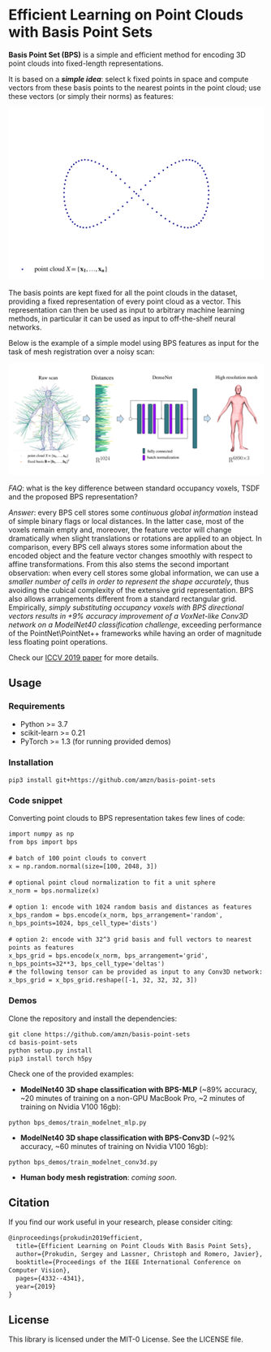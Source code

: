 # Efficient Learning on Point Clouds with Basis Point Sets

**Basis Point Set (BPS)** is a simple and efficient method for encoding 3D point clouds into fixed-length 
representations.

It is based on a _**simple idea**_: select k fixed points in space and compute vectors from  these basis points to the nearest
points in the point cloud; use these vectors (or simply their norms) as features:

![Teaser Image](bps.gif)

The basis points are kept fixed for all the point clouds in the dataset, providing a fixed representation of every 
point cloud as a vector. This representation can then be used  as input to arbitrary machine learning methods, in 
particular it can be used as input to off-the-shelf neural networks. 

Below is the example of a simple model using  BPS features as input for the  task of mesh registration over a 
noisy scan:

![Teaser Image](bps_demo.png)

*FAQ*: what is the key difference between standard occupancy voxels, TSDF and the proposed BPS representation?

_*Answer*_: every BPS cell stores some _continuous global information_ instead
of simple binary flags or local distances. In the latter case, most of the voxels remain empty and, moreover, the feature
vector will change dramatically when slight translations or rotations are applied to an object. In comparison, every BPS
cell always stores some information about the encoded object and the feature vector changes smoothly with respect
to affine transformations. From this also stems the second important observation: when every cell stores some global
information, we can use a _smaller number of cells in order to represent the shape accurately_, thus avoiding
the cubical complexity of the extensive grid representation. BPS also allows arrangements different from a standard 
rectangular grid. Empirically, *simply substituting occupancy voxels with  BPS directional vectors results 
in +9% accuracy improvement of a VoxNet-like Conv3D network on a ModelNet40 classification 
challenge*,  exceeding performance of the PointNet\PointNet++ frameworks while having an order of magnitude 
less floating point operations.

 Check our [ICCV 2019 paper](https://arxiv.org/abs/1908.09186) for more 
 details.

## Usage
 
### Requirements

- Python >= 3.7
- scikit-learn >= 0.21
- PyTorch >= 1.3 (for running provided demos)

### Installation


```
pip3 install git+https://github.com/amzn/basis-point-sets
```

### Code snippet


Converting point clouds to BPS representation takes few lines of code:

```
import numpy as np
from bps import bps

# batch of 100 point clouds to convert
x = np.random.normal(size=[100, 2048, 3])

# optional point cloud normalization to fit a unit sphere
x_norm = bps.normalize(x)

# option 1: encode with 1024 random basis and distances as features
x_bps_random = bps.encode(x_norm, bps_arrangement='random', n_bps_points=1024, bps_cell_type='dists')

# option 2: encode with 32^3 grid basis and full vectors to nearest points as features
x_bps_grid = bps.encode(x_norm, bps_arrangement='grid', n_bps_points=32**3, bps_cell_type='deltas')
# the following tensor can be provided as input to any Conv3D network:
x_bps_grid = x_bps_grid.reshape([-1, 32, 32, 32, 3])
```

### Demos

Clone the repository and install the dependencies:

```
git clone https://github.com/amzn/basis-point-sets
cd basis-point-sets
python setup.py install
pip3 install torch h5py
```


Check one of the provided examples:

- **ModelNet40 3D shape classification with BPS-MLP** (~89% accuracy, ~20 minutes of training on a non-GPU MacBook Pro, 
~2 minutes of training on Nvidia V100 16gb):

```
python bps_demos/train_modelnet_mlp.py
```

- **ModelNet40 3D shape classification with BPS-Conv3D** (~92% accuracy, ~60 minutes of training on Nvidia V100 16gb):

```
python bps_demos/train_modelnet_conv3d.py
```

- **Human body mesh registration**: _coming soon_.


## Citation

If you find our work useful in your research, please consider citing:
```
@inproceedings{prokudin2019efficient,
  title={Efficient Learning on Point Clouds With Basis Point Sets},
  author={Prokudin, Sergey and Lassner, Christoph and Romero, Javier},
  booktitle={Proceedings of the IEEE International Conference on Computer Vision},
  pages={4332--4341},
  year={2019}
}
```
## License

This library is licensed under the MIT-0 License. See the LICENSE file.

